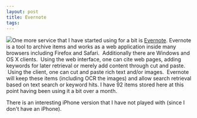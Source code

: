 ```yaml
---
layout: post
title: Evernote
tags: 
---
```

![][1]One more service that I have started using for a bit is [Evernote][2].
Evernote is a tool to archive items and works as a web application inside many
browsers including Firefox and Safari.  Additionally there are Windows and OS
X clients.  Using the web interface, one can cite web pages, adding keywords
for later retrieval or merely add content through cut and paste.  Using the
client, one can cut and paste rich text and/or images.  Evernote will keep
these items (including OCR the images) and allow search retrieval based on
text search or keyword hits. I have 92 items stored here at this point having
been using it a bit over a month.

There is an interesting iPhone version that I have not played with (since I
don't have an iPhone).

[1]: http://www.evernote.com/about/img/logo.gif

[2]: http://www.evernote.com (Evernote)

